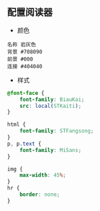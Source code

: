 配置阅读器
--

- 颜色

```
名称 岩灰色
背景 #708090
前景 #000
连接 #404040
```

- 样式

```css
@font-face {
    font-family: BiauKai;
    src: local(STKaiti);
}
```
```css
html {
    font-family: STFangsong;
}
p, p.text {
    font-family: MiSans;
}
```
```css
img {
    max-width: 45%;
}
hr {
    border: none;
}
```
